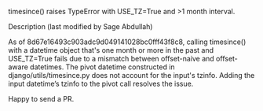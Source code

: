 timesince() raises TypeError with USE_TZ=True and >1 month interval.

Description
(last modified by Sage Abdullah)

As of 8d67e16493c903adc9d049141028bc0fff43f8c8, calling timesince() with a datetime object that's one month or more in the past and USE_TZ=True fails due to a mismatch between offset-naive and offset-aware datetimes. The pivot datetime constructed in django/utils/timesince.py does not account for the input's tzinfo. Adding the input datetime’s tzinfo to the pivot call resolves the issue.

Happy to send a PR.